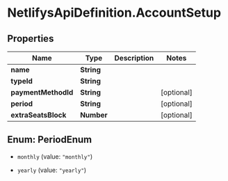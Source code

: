 # NetlifysApiDefinition.AccountSetup

## Properties
Name | Type | Description | Notes
------------ | ------------- | ------------- | -------------
**name** | **String** |  | 
**typeId** | **String** |  | 
**paymentMethodId** | **String** |  | [optional] 
**period** | **String** |  | [optional] 
**extraSeatsBlock** | **Number** |  | [optional] 


<a name="PeriodEnum"></a>
## Enum: PeriodEnum


* `monthly` (value: `"monthly"`)

* `yearly` (value: `"yearly"`)




